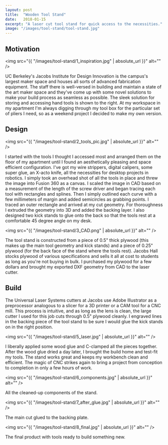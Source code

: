 ```yaml
---
layout: post
title:  "Wooden Tool Stand"
date:   2018-01-15
excerpt: "A laser cut tool stand for quick access to the necessities."
image: "/images/tool-stand/tool-stand.jpg"
---
```


## Motivation

<span class="image right"><img src="{{ "/images/tool-stand/1_inspiration.jpg" | absolute_url }}" alt="" /></span>

UC Berkeley's Jacobs Institute for Design Innovation is the campus's largest maker space and houses all sorts of advanced fabrication equipment. The staff there is well-versed in building and maintain a state of the art maker space and they've come up with some novel solutions to make your build process as seamless as possible. The sleek solution for storing and accessing hand tools is shown to the right. At my workspace in my apartment I'm always digging through my tool box for the particular set of pliers I need, so as a weekend project I decided to make my own version.

## Design

<span class="image right"><img src="{{ "/images/tool-stand/2_tools_pic.jpg" | absolute_url }}" alt="" /></span>

I started with the tools I thought I accessed most and arranged them on the floor of my apartment until I found an aesthetically pleasing and space efficient configuration. I've got my wire strippers, digital calipers, some super glue, an X-acto knife, all the necessities for desktop projects in robotics. I simply took an overhead shot of all the tools in place and threw the image into Fusion 360 as a canvas. I scaled the image in CAD based on a measurement of the length of the screw driver and began tracing each tool with rectangles and splines. Then I simply outlined each curve with a few millimeters of margin and added semicircles as grabbing points. I traced an outer rectangle and arrived at my cut geometry. For thoroughness I extruded the geometry into 3D and added the backing layer. I also designed two kick stands to glue onto the back so that the tools rest at a comfortable 45 degree angle on my desk.

<span class="image main"><img src="{{ "/images/tool-stand/3_CAD.png" | absolute_url }}" alt="" /></span>

The tool stand is constructed from a piece of 0.5" thick plywood (this makes up the main tool geometry and kick stands) and a piece of 0.25" plywood (for the back face of the stand where the tools rest). Jacobs Hall stocks plywood of various specifications and sells it all at cost to students as long as you're not buying in bulk. I purchased my plywood for a few dollars and brought my exported DXF geometry from CAD to the laser cutter.

## Build

The Universal Laser Systems cutters at Jacobs use Adobe Illustrator as a preprocessor analogous to a slicer for a 3D printer or a CAM tool for a CNC mill. This process is intuitive, and as long as the lens is clean, the large cutter I used for this job cuts through 0.5" plywood cleanly. I engraved lines in the backing piece of the tool stand to be sure I would glue the kick stands on in the right position.

<span class="image main"><img src="{{ "/images/tool-stand/5_laser.jpg" | absolute_url }}" alt="" /></span>

I liberally applied some wood glue and C-clamped all the pieces together. After the wood glue dried a day later, I brought the build home and test-fit my tools. The stand works great and keeps my workbench clean and efficient. The magic of CNC strikes again to bring a project from conception to completion in only a few hours of work.

<span class="image main"><img src="{{ "/images/tool-stand/6_components.jpg" | absolute_url }}" alt="" /></span>

All the cleaned-up components of the stand.

<span class="image main"><img src="{{ "/images/tool-stand/7_after_glue.jpg" | absolute_url }}" alt="" /></span>

The main cut glued to the backing plate.

<span class="image main"><img src="{{ "/images/tool-stand/8_final.jpg" | absolute_url }}" alt="" /></span>

The final product with tools ready to build something new.